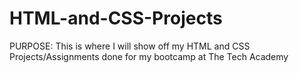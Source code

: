 # HTML-and-CSS-Projects

PURPOSE:
This is where I will show off my HTML and CSS Projects/Assignments done for my bootcamp at The Tech Academy
